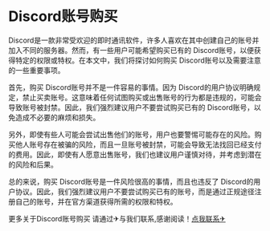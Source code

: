 # Discord账号购买

Discord是一款非常受欢迎的即时通讯软件，许多人喜欢在其中创建自己的账号并加入不同的服务器。然而，有一些用户可能希望购买已有的 Discord账号，以便获得特定的权限或特权。在本文中，我们将探讨如何购买 Discord账号以及需要注意的一些重要事项。

首先，购买 Discord账号并不是一件容易的事情。因为 Discord的用户协议明确规定，禁止买卖账号。这意味着任何试图购买或出售账号的行为都是违规的，可能会导致账号被封禁。因此，我们强烈建议用户不要尝试购买已有的 Discord账号，以免造成不必要的麻烦和损失。

另外，即使有些人可能会尝试出售他们的账号，用户也要警惕可能存在的风险。购买他人账号存在被骗的风险，而且一旦账号被封禁，可能会导致无法找回已经支付的费用。因此，即使有人愿意出售账号，我们也建议用户谨慎对待，并考虑到潜在的风险和后果。

总的来说，购买 Discord账号是一件风险很高的事情，而且也违反了 Discord的用户协议。因此，我们强烈建议用户不要尝试购买已有的账号，而是通过正规途径注册自己的账号，并在官方渠道获得所需的权限和特权。

更多关于Discord账号购买 请通过✈与我们联系,感谢阅读！[点我联系✈](https://us.G208.com)